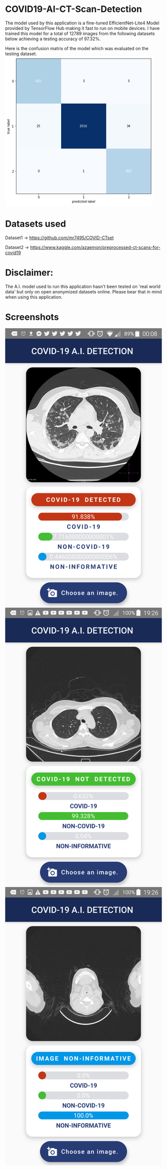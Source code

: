# COVID19-AI-CT-Scan-Detection

The model used by this application is a fine-tuned EfficientNet-Lite4 Model provided by TensorFlow Hub making it fast to run on mobile devices. 
I have trained this model for a total of 12789 images from the following datasets below achieving a testing accuracy of 97.32%. 

Here is the confusion matrix of the model which was evaluated on the testing dataset.
![Confusion_Matrix](/images/confusion_matrix.png)


# Datasets used

Dataset1 -> https://github.com/mr7495/COVID-CTset

Dataset2 -> https://www.kaggle.com/azaemon/preprocessed-ct-scans-for-covid19

# Disclaimer:

The A.I. model used to run this application hasn't been tested on 'real world data' but only on open anonymized datasets online. Please bear that in mind when using this application.


# Screenshots
![covid_detection](/images/covid_infected.png)
![non_covid_detection](/images/covid_not_infected.png)
![non_informative](/images/not_informative.png)


